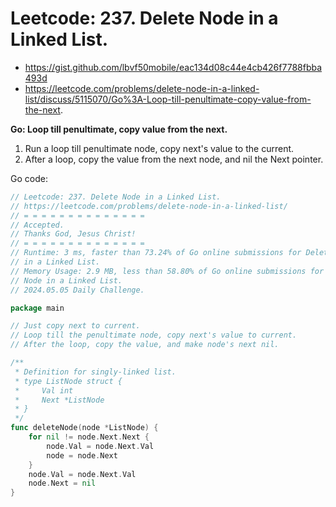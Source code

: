# Leetcode: 237. Delete Node in a Linked List.

- https://gist.github.com/lbvf50mobile/eac134d08c44e4cb426f7788fbba493d
- https://leetcode.com/problems/delete-node-in-a-linked-list/discuss/5115070/Go%3A-Loop-till-penultimate-copy-value-from-the-next.

**Go: Loop till penultimate, copy value from the next.**

1. Run a loop till penultimate node, copy next's value to the current.
2. After a loop, copy the value from the next node, and nil the Next pointer.

Go code:
```Go
// Leetcode: 237. Delete Node in a Linked List.
// https://leetcode.com/problems/delete-node-in-a-linked-list/
// = = = = = = = = = = = = = =
// Accepted.
// Thanks God, Jesus Christ!
// = = = = = = = = = = = = = =
// Runtime: 3 ms, faster than 73.24% of Go online submissions for Delete Node
// in a Linked List.
// Memory Usage: 2.9 MB, less than 58.80% of Go online submissions for Delete
// Node in a Linked List.
// 2024.05.05 Daily Challenge.

package main

// Just copy next to current.
// Loop till the penultimate node, copy next's value to current.
// After the loop, copy the value, and make node's next nil.

/**
 * Definition for singly-linked list.
 * type ListNode struct {
 *     Val int
 *     Next *ListNode
 * }
 */
func deleteNode(node *ListNode) {
	for nil != node.Next.Next {
		node.Val = node.Next.Val
		node = node.Next
	}
	node.Val = node.Next.Val
	node.Next = nil
}
```
